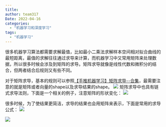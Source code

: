 ```yaml
---
title: 
author: team317
Date: 2022-04-16
categories:  
  - "机器学习和深度学习"
tags:  
  - "机器学习"
---
```


很多机器学习算法都需要求解最值，比如最小二乘法求解样本空间相对拟合曲线的最短距离，最值的求解往往通过求导来计算，而机器学习中又常用矩阵来处理数据，所以很多时候会涉及到矩阵的求导。矩阵求导就像是线性代数和微积分的结合，但两者结合后规则又有些不同。<!--more-->

对于矩阵求导，基本的规则可以参照[【手推机器学习】矩阵求导--合集](https://www.bilibili.com/video/BV1xk4y1B7RQ?share_source=copy_web)，最需要注意的就是矩阵或者向量的shape以及求导结果的shape。
![](https://gitee.com/Team317/pictures/raw/master/images/MommyTalk1650085632316.png)
矩阵求导中也具有链式求导法则，下面是一个相关的例子，注意矩阵的形状变化：
![](https://gitee.com/Team317/pictures/raw/master/images/20220416104107.png)

很多时候，为了使结果更简洁，求导的结果也会用矩阵来表示，下面是常用的求导公式：
![](https://gitee.com/Team317/pictures/raw/master/images/20220416104525.png)

![](https://gitee.com/Team317/pictures/raw/master/images/MommyTalk1650094177004.png)